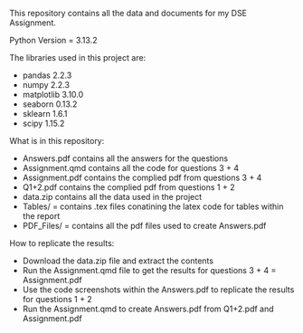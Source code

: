 This repository contains all the data and documents for my DSE Assignment. 


Python Version = 3.13.2


The libraries used in this project are:
- pandas 2.2.3
- numpy 2.2.3
- matplotlib 3.10.0
- seaborn 0.13.2
- sklearn 1.6.1
- scipy 1.15.2


What is in this repository:
- Answers.pdf contains all the answers for the questions
- Assignment.qmd contains all the code for questions 3 + 4
- Assignment.pdf contains the complied pdf from questions 3 + 4
- Q1+2.pdf contains the complied pdf from questions 1 + 2
- data.zip contains all the data used in the project
- Tables/ = contains .tex files conatining the latex code for tables within the report
- PDF_Files/ = contains all the pdf files used to create Answers.pdf

How to replicate the results:
- Download the data.zip file and extract the contents
- Run the Assignment.qmd file to get the results for questions 3 + 4 = Assignment.pdf
- Use the code screenshots within the Answers.pdf to replicate the results for questions 1 + 2
- Run the Assignment.qmd to create Answers.pdf from Q1+2.pdf and Assignment.pdf
